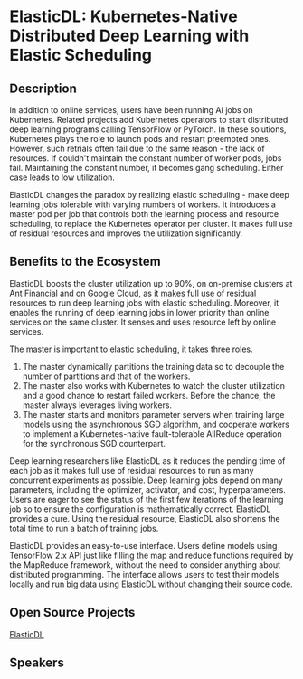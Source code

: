 # ElasticDL: Kubernetes-Native Distributed Deep Learning with Elastic Scheduling

## Description

In addition to online services, users have been running AI jobs on Kubernetes.
Related projects add Kubernetes operators to start distributed deep learning
programs calling TensorFlow or PyTorch. In these solutions, Kubernetes plays the
role to launch pods and restart preempted ones. However, such retrials often fail
due to the same reason - the lack of resources. If couldn't maintain the constant
number of worker pods, jobs fail. Maintaining the constant number, it becomes gang
scheduling. Either case leads to low utilization.

ElasticDL changes the paradox by realizing elastic scheduling - make deep learning
jobs tolerable with varying numbers of workers. It introduces a master pod per job
that controls both the learning process and resource scheduling, to replace the
Kubernetes operator per cluster. It makes full use of residual resources and
improves the utilization significantly.

## Benefits to the Ecosystem

ElasticDL boosts the cluster utilization up to 90%, on on-premise clusters at Ant
Financial and on Google Cloud, as it makes full use of residual resources to run
deep learning jobs with elastic scheduling. Moreover, it enables the running of
deep learning jobs in lower priority than online services on the same cluster.
It senses and uses resource left by online services.

The master is important to elastic scheduling, it takes three roles.

1. The master dynamically partitions the training data so to decouple the number
of partitions and that of the workers.
2. The master also works with Kubernetes to watch the cluster utilization and a
good chance to restart failed workers. Before the chance, the master always
leverages living workers.
3. The master starts and monitors parameter servers when training large models
using the asynchronous SGD algorithm, and cooperate workers to implement a
Kubernetes-native fault-tolerable AllReduce operation for the synchronous SGD
counterpart.

Deep learning researchers like ElasticDL as it reduces the pending time of each
job as it makes full use of residual resources to run as many concurrent
experiments as possible. Deep learning jobs depend on many parameters,
including the optimizer, activator, and cost, hyperparameters. Users are eager
to see the status of the first few iterations of the learning job so to ensure
the configuration is mathematically correct. ElasticDL provides a cure. Using
the residual resource, ElasticDL also shortens the total time to run a batch
of training jobs.

ElasticDL provides an easy-to-use interface. Users define models using
TensorFlow 2.x API just like filling the map and reduce functions required by
the MapReduce framework, without the need to consider anything about
distributed programming. The interface allows users to test their models
locally and run big data using ElasticDL without changing their source code.

## Open Source Projects

[ElasticDL](https://github.com/sql-machine-learning/elasticdl)

## Speakers

